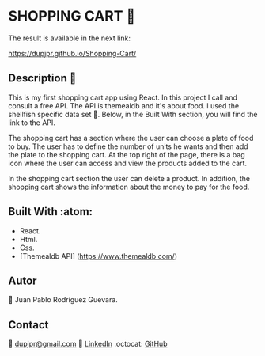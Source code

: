 # SHOPPING CART :rocket:

The result is available in the next link:

https://dupjpr.github.io/Shopping-Cart/

## Description :notebook_with_decorative_cover:

This is my first shopping cart app using React. In this project I call and consult a free API. The API is themealdb and it's about food. I used the shellfish specific data set :fried_shrimp:. Below, in the Built With section, you will find the link to the API.

The shopping cart has a section where the user can choose a plate of food to buy. The user has to define the number of units he wants and then add the plate to the shopping cart. At the top right of the page, there is a bag icon where the user can access and view the products added to the cart.

In the shopping cart section the user can delete a product. In addition, the shopping cart shows the information about the money to pay for the food.

## Built With :atom:

* React.
* Html.
* Css.
* [Themealdb API] (https://www.themealdb.com/)

## Autor

:man: Juan Pablo Rodríguez Guevara.

## Contact

:email: dupjpr@gmail.com
:briefcase: [LinkedIn](https://www.linkedin.com/in/juanp-rodr%C3%ADguez/)
:octocat: [GitHub](https://github.com/dupjpr) 


